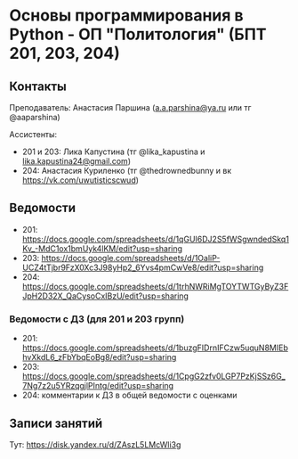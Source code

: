 # Основы программирования в Python - ОП "Политология" (БПТ 201, 203, 204)

## Контакты

Преподаватель: Анастасия Паршина (a.a.parshina@ya.ru или тг @aaparshina)

Ассистенты: 

+ 201 и 203: Лика Капустина (тг @lika_kapustina и lika.kapustina24@gmail.com)
+ 204: Анастасия Куриленко (тг @thedrownedbunny и вк https://vk.com/uwutisticscwud)

## Ведомости

+ 201: https://docs.google.com/spreadsheets/d/1qGUI6DJ2S5fWSgwndedSkq1Kv_-MdC1ox1bmUyk4lKM/edit?usp=sharing
+ 203: https://docs.google.com/spreadsheets/d/1OaliP-UCZ4tTjbr9FzX0Xc3J98yHp2_6Yvs4pmCwVe8/edit?usp=sharing 
+ 204: https://docs.google.com/spreadsheets/d/1trhNWRiMgTOYTWTGyByZ3FJpH2D32X_QaCysoCxIBzU/edit?usp=sharing 

### Ведомости с ДЗ (для 201 и 203 групп)

+ 201: https://docs.google.com/spreadsheets/d/1buzgFIDrnIFCzw5uquN8MIEbhvXkdL6_zFbYbqEoBg8/edit?usp=sharing
+ 203: https://docs.google.com/spreadsheets/d/1CpgG2zfv0LGP7PzKjSSz6G_7Ng7z2u5YRzqgjlPIntg/edit?usp=sharing
+ 204: комментарии к ДЗ в общей ведомости с оценками

## Записи занятий

Тут: https://disk.yandex.ru/d/ZAszL5LMcWli3g 
